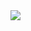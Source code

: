 <img src="https://img.shields.io/badge/gustjr8293@gmail.com-EA4335?style=flat-square&logo=gmail&logoColor=white"/>